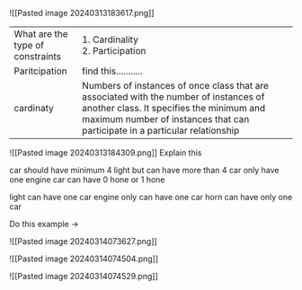 ![[Pasted image 20240313183617.png]]

|                                      |                                                                                                                                                                                                                  |
| ------------------------------------ | ---------------------------------------------------------------------------------------------------------------------------------------------------------------------------------------------------------------- |
| What are the type of <br>constraints | 1. Cardinality<br>2. Participation                                                                                                                                                                               |
| Paritcipation                        | find this...........                                                                                                                                                                                             |
| cardinaty                            | Numbers of instances of once class that are associated with the number of instances of another class. It specifies the minimum and maximum number of instances that can participate in a particular relationship |
![[Pasted image 20240313184309.png]]
Explain this 

car should have minimum 4 light but can have more than 4
car only have one engine
car can have 0 hone or 1 hone

light can have one car
engine only can have one car
horn can have only one car


Do this example -> 

![[Pasted image 20240314073627.png]]

![[Pasted image 20240314074504.png]]


![[Pasted image 20240314074529.png]]


